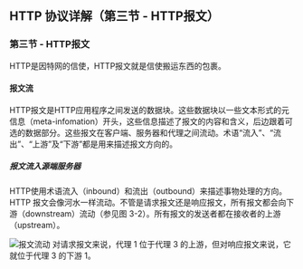 ## HTTP 协议详解（第三节 - HTTP报文）

### 第三节 - HTTP报文
HTTP是因特网的信使，HTTP报文就是信使搬运东西的包裹。

#### 报文流
HTTP报文是HTTP应用程序之间发送的数据块。这些数据块以一些文本形式的元信息（meta-infomation）开头，这些信息描述了报文的内容和含义，后边跟着可选的数据部分。这些报文在客户端、服务器和代理之间流动。术语“流入”、“流出”、“上游”及“下游”都是用来描述报文方向的。

##### 报文流入源端服务器
HTTP使用术语流入（inbound）和流出（outbound）来描述事物处理的方向。HTTP 报文会像河水一样流动。不管是请求报文还是响应报文，所有报文都会向下游（downstream）流动（参见图 3-2）。所有报文的发送者都在接收者的上游（upstream）。

![报文流动](https://raw.githubusercontent.com/mxjesse/mxjesse.github.io/master/img_folder/201906/1560791331333.jpg) 
对请求报文来说，代理 1 位于代理 3 的上游，但对响应报文来说，它就位于代理 3 的下游 1。